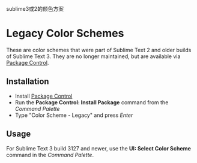 sublime3或2的颜色方案

# Legacy Color Schemes

These are color schemes that were part of Sublime Text 2 and older builds
of Sublime Text 3. They are no longer maintained, but are available via
[Package Control](https://packagecontrol.io/packages/Color%20Scheme%20-%20Legacy).

## Installation

 - Install [Package Control](https://packagecontrol.io/installation)
 - Run the **Package Control: Install Package** command from the *Command Palette*
 - Type "Color Scheme - Legacy" and press *Enter*

## Usage

For Sublime Text 3 build 3127 and newer, use the **UI: Select Color Scheme** command
in the *Command Palette*.

